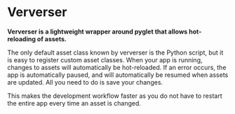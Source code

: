 # Ververser

**Ververser is a lightweight wrapper around pyglet that allows hot-reloading of assets.** 

The only default asset class known by ververser is the Python script, 
but it is easy to register custom asset classes.
When your app is running, changes to assets will automatically be hot-reloaded.
If an error occurs, the app is automatically paused, 
and will automatically be resumed when assets are updated. 
All you need to do is save your changes. 

This makes the development workflow faster as you do not have to restart the entire app every time an asset is changed. 

